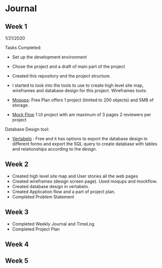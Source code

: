 # Journal

## Week 1
1/21/2020

Tasks Completed:
* Set up the development environment
* Chose the project and a draft of main part of the project
* Created this repository and the project structure.

* I started to look into the  tools to use to create high level site map, wireframes
and database design for this project.
Wireframes tools:

* [Moqups](https://moqups.com/): Free Plan offers 1 project (limited to 200 objects)
and 5MB of storage.
* [Mock Flow](https://mockflow.com/)
1 UI project with am maximum of 3 pages
2 reviewers per project

Database Design tool:
* [Vertabelo](https://vertabelo.com/) : Free and it has options to export the database design in different forms
and export the SQL query to create database with tables and relationships according to the design.

## Week 2
* Created high level site map and User stories all the web pages
* Created wireframes (design screen page). Used moqups and mockflow.
* Created database design in vertabelo.
* Created Application flow and a part of project plan.
* Completed Problem Statement
## Week 3
* Completed Weekly Journal and TimeLog
* Completed Project Plan
## Week 4

## Week 5

